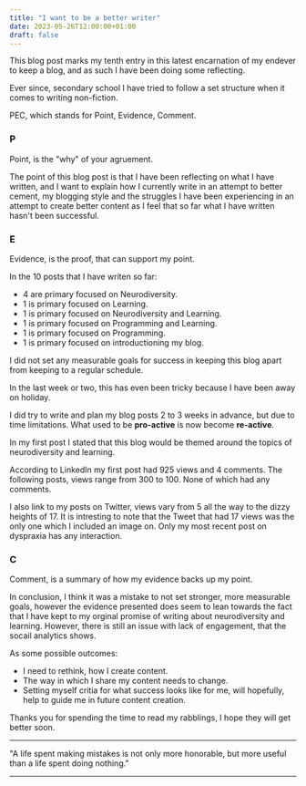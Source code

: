 ```yaml
---
title: "I want to be a better writer"
date: 2023-05-26T12:00:00+01:00
draft: false
---
```


<!-- Blog Post #10 -->

This blog post marks my tenth entry in this latest encarnation of my endever to keep a blog, and as such I have been doing some reflecting.

Ever since, secondary school I have tried to follow a set structure when it comes to writing non-fiction. 

PEC, which stands for Point, Evidence, Comment.

### P

Point, is the "why" of your agruement. 

The point of this blog post is that I have been reflecting on what I have written, and I want to explain how I currently write in an attempt to better cement, my blogging style and the struggles I have been experiencing in an attempt to create better content as I feel that so far what I have written hasn't been successful. 

### E

Evidence, is the proof, that can support my point.

In the 10 posts that I have writen so far: 

- 4 are primary focused on Neurodiversity.
- 1 is primary focused on Learning.
- 1 is primary focused on Neurodiversity and Learning.
- 1 is primary focused on Programming and Learning.
- 1 is primary focused on Programming.
- 1 is primary focused on introductioning my blog.

I did not set any measurable goals for success in keeping this blog apart from keeping to a regular schedule.

In the last week or two, this has even been tricky because I have been away on holiday.

I did try to write and plan my blog posts 2 to 3 weeks in advance, but due to time limitations. What used to be **pro-active** is now become **re-active**.

In my first post I stated that this blog would be themed around the topics of neurodiversity and learning.

According to LinkedIn my first post had 925 views and 4 comments. The following posts, views range from 300 to 100. None of which had any comments.

I also link to my posts on Twitter, views vary from 5 all the way to the dizzy heights of 17. It is intresting to note that the Tweet that had 17 views was the only one which I included an image on. Only my most recent post on dyspraxia has any interaction.

### C

Comment, is a summary of how my evidence backs up my point.

In conclusion, I think it was a mistake to not set stronger, more measurable goals, however the evidence presented does seem to lean towards the fact that I have kept to my orginal promise of writing about neurodiversity and learning. However, there is still an issue with lack of engagement, that the socail analytics shows.

As some possible outcomes:

- I need to rethink, how I create content.
- The way in which I share my content needs to change.
- Setting myself critia for what success looks like for me, will hopefully, help to guide me in future content creation.

Thanks you for spending the time to read my rabblings, I hope they will get better soon.

---

"A life spent making mistakes is not only more honorable, but more useful than a life spent doing nothing."

---

<!-- ### Resources:

- []() -->
